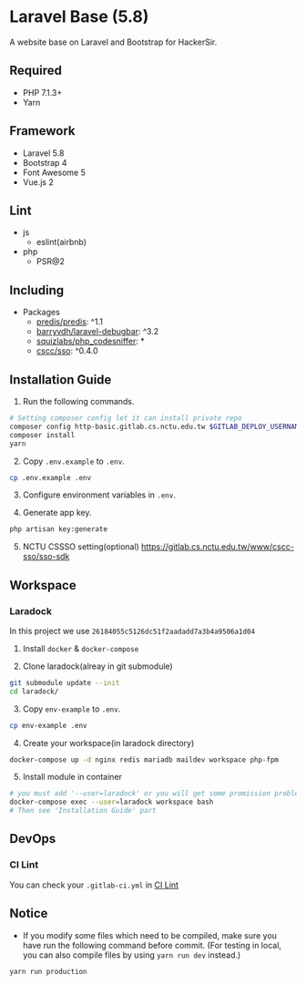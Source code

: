 # Laravel Base (5.8)
A website base on Laravel and Bootstrap for HackerSir.

## Required
- PHP 7.1.3+
- Yarn

## Framework
- Laravel 5.8
- Bootstrap 4
- Font Awesome 5
- Vue.js 2

## Lint
- js
  - eslint(airbnb)
- php
  - PSR@2

## Including
- Packages
  - [predis/predis](https://github.com/nrk/predis): ^1.1
  - [barryvdh/laravel-debugbar](https://github.com/barryvdh/laravel-debugbar): ^3.2
  - [squizlabs/php_codesniffer](https://github.com/squizlabs/PHP_CodeSniffer): *
  - [cscc/sso](https://gitlab.cs.nctu.edu.tw/www/cscc-sso/sso-sdk): ^0.4.0

## Installation Guide
1. Run the following commands.
```bash
# Setting composer config let it can install private repo
composer config http-basic.gitlab.cs.nctu.edu.tw $GITLAB_DEPLOY_USERNAME $GITLAB_DEPLOY_PASSWORD
composer install
yarn
```

2. Copy `.env.example` to `.env`.
```bash
cp .env.example .env
```

3. Configure environment variables in `.env`.

4. Generate app key.
```bash
php artisan key:generate
```

5. NCTU CSSSO setting(optional)
https://gitlab.cs.nctu.edu.tw/www/cscc-sso/sso-sdk

## Workspace
### Laradock
In this project we use `26184055c5126dc51f2aadadd7a3b4a9506a1d04`

1. Install `docker` & `docker-compose`

2. Clone laradock(alreay in git submodule)
```bash
git submodule update --init
cd laradock/
```

3. Copy `env-example` to `.env`.
```bash
cp env-example .env
```

4. Create your workspace(in laradock directory)
```bash
docker-compose up -d nginx redis mariadb maildev workspace php-fpm
```

5. Install module in container
```bash
# you must add '--user=laradock' or you will get some promission problem
docker-compose exec --user=laradock workspace bash
# Then see 'Installation Guide' part
```

## DevOps
### CI Lint
You can check your `.gitlab-ci.yml` in [CI Lint](https://gitlab.cs.nctu.edu.tw/www/www-repo-template/-/ci/lint)

## Notice
- If you modify some files which need to be compiled, make sure you have run the following command before commit.
(For testing in local, you can also compile files by using `yarn run dev` instead.)
```bash
yarn run production
```
